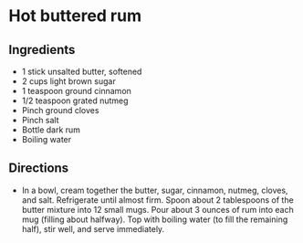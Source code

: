 Hot buttered rum
================

Ingredients
-----------

- 1 stick unsalted butter, softened
- 2 cups light brown sugar
- 1 teaspoon ground cinnamon
- 1/2 teaspoon grated nutmeg
- Pinch ground cloves
- Pinch salt
- Bottle dark rum
- Boiling water

Directions
----------

- In a bowl, cream together the butter, sugar, cinnamon, nutmeg, cloves, and salt. Refrigerate until almost firm. Spoon about 2 tablespoons of the butter mixture into 12 small mugs. Pour about 3 ounces of rum into each mug (filling about halfway). Top with boiling water (to fill the remaining half), stir well, and serve immediately.
